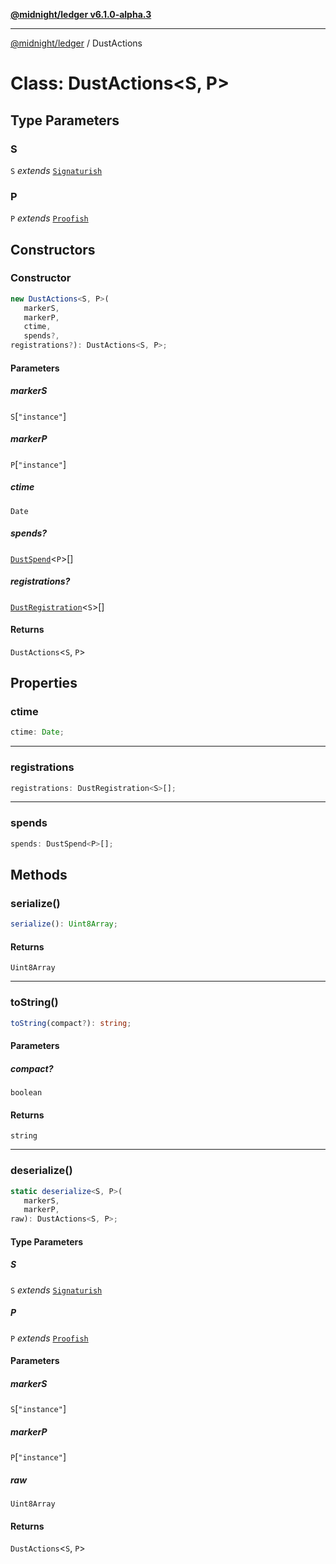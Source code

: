[**@midnight/ledger v6.1.0-alpha.3**](../README.md)

***

[@midnight/ledger](../globals.md) / DustActions

# Class: DustActions\<S, P\>

## Type Parameters

### S

`S` *extends* [`Signaturish`](../type-aliases/Signaturish.md)

### P

`P` *extends* [`Proofish`](../type-aliases/Proofish.md)

## Constructors

### Constructor

```ts
new DustActions<S, P>(
   markerS, 
   markerP, 
   ctime, 
   spends?, 
registrations?): DustActions<S, P>;
```

#### Parameters

##### markerS

`S`\[`"instance"`\]

##### markerP

`P`\[`"instance"`\]

##### ctime

`Date`

##### spends?

[`DustSpend`](DustSpend.md)\<`P`\>[]

##### registrations?

[`DustRegistration`](DustRegistration.md)\<`S`\>[]

#### Returns

`DustActions`\<`S`, `P`\>

## Properties

### ctime

```ts
ctime: Date;
```

***

### registrations

```ts
registrations: DustRegistration<S>[];
```

***

### spends

```ts
spends: DustSpend<P>[];
```

## Methods

### serialize()

```ts
serialize(): Uint8Array;
```

#### Returns

`Uint8Array`

***

### toString()

```ts
toString(compact?): string;
```

#### Parameters

##### compact?

`boolean`

#### Returns

`string`

***

### deserialize()

```ts
static deserialize<S, P>(
   markerS, 
   markerP, 
raw): DustActions<S, P>;
```

#### Type Parameters

##### S

`S` *extends* [`Signaturish`](../type-aliases/Signaturish.md)

##### P

`P` *extends* [`Proofish`](../type-aliases/Proofish.md)

#### Parameters

##### markerS

`S`\[`"instance"`\]

##### markerP

`P`\[`"instance"`\]

##### raw

`Uint8Array`

#### Returns

`DustActions`\<`S`, `P`\>
